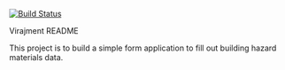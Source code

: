 [![Build Status](https://travis-ci.com/slytherindor/Virajment.svg?branch=master)](https://travis-ci.com/slytherindor/Virajment)

Virajment README

This project is to build a simple form application to fill out building hazard materials data.
